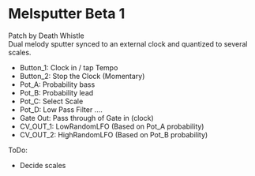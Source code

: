 
# Melsputter Beta 1
Patch by Death Whistle <br/>
Dual melody sputter synced to an external clock and quantized to several scales.

- Button_1: Clock in / tap Tempo
- Button_2: Stop the Clock (Momentary)
- Pot_A: Probability bass
- Pot_B: Probability lead
- Pot_C: Select Scale
- Pot_D: Low Pass Filter
....
- Gate Out: Pass through of Gate in (clock)
- CV_OUT_1: LowRandomLFO (Based on Pot_A probability)
- CV_OUT_2: HighRandomLFO (Based on Pot_B probability)

ToDo:
- Decide scales

